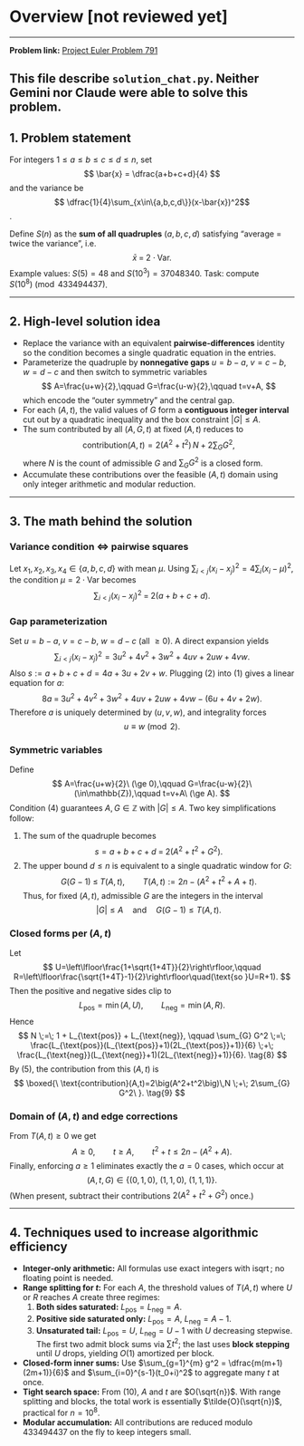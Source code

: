 # Overview [not reviewed yet]

---

**Problem link:** [Project Euler Problem 791](https://projecteuler.net/problem=791)  

This file describe `solution_chat.py`. Neither Gemini nor Claude were able to solve this problem.
---

## 1. Problem statement

For integers $1 \le a \le b \le c \le d \le n$, set 
$$ \bar{x} = \dfrac{a+b+c+d}{4} $$
and the variance be
$$ \dfrac{1}{4}\sum_{x\in\{a,b,c,d\}}(x-\bar{x})^2$$.

Define $S(n)$ as the **sum of all quadruples** $(a,b,c,d)$ satisfying
“average = twice the variance”, i.e.
$$
\bar{x} \;=\; 2\cdot \mathrm{Var}.
$$
Example values: $S(5)=48$ and $S(10^3)=37048340$.
Task: compute $S(10^8) \pmod{433494437}$.

---

## 2. High‑level solution idea

- Replace the variance with an equivalent **pairwise-differences** identity so the condition becomes a single quadratic equation in the entries.
- Parameterize the quadruple by **nonnegative gaps** $u=b-a$, $v=c-b$, $w=d-c$ and then switch to
  symmetric variables
  $$
  A=\frac{u+w}{2},\qquad G=\frac{u-w}{2},\qquad t=v+A,
  $$
  which encode the “outer symmetry” and the central gap.
- For each $(A,t)$, the valid values of $G$ form a **contiguous integer interval** cut out by a quadratic inequality and the box constraint $|G|\le A$.
- The sum contributed by all $(A,G,t)$ at fixed $(A,t)$ reduces to
  $$
  \text{contribution}(A,t)=2\big(A^2+t^2\big)\,N \;+\; 2\sum_{G} G^2,
  $$
  where $N$ is the count of admissible $G$ and $\sum_{G}G^2$ is a closed form.
- Accumulate these contributions over the feasible $(A,t)$ domain using only integer arithmetic and modular reduction.

---

## 3. The math behind the solution

### Variance condition $\Longleftrightarrow$ pairwise squares
Let $x_1,x_2,x_3,x_4\in\{a,b,c,d\}$ with mean $\mu$.
Using $\sum_{i<j}(x_i-x_j)^2 = 4\sum_i (x_i-\mu)^2$, the condition
$\mu = 2\cdot \mathrm{Var}$ becomes
$$
\sum_{i<j}(x_i-x_j)^2 \;=\; 2(a+b+c+d). \tag{1}
$$

### Gap parameterization
Set $u=b-a$, $v=c-b$, $w=d-c$ (all $\ge 0$).
A direct expansion yields
$$
\sum_{i<j}(x_i-x_j)^2
= 3u^2 + 4v^2 + 3w^2 + 4uv + 2uw + 4vw. \tag{2}
$$
Also $s:=a+b+c+d = 4a+3u+2v+w$.
Plugging (2) into (1) gives a linear equation for $a$:
$$
8a \;=\; 3u^2+4v^2+3w^2+4uv+2uw+4vw - (6u+4v+2w). \tag{3}
$$
Therefore $a$ is uniquely determined by $(u,v,w)$, and integrality forces
$$
u \equiv w \pmod{2}. \tag{4}
$$

### Symmetric variables
Define
$$
A=\frac{u+w}{2}\ (\ge 0),\qquad G=\frac{u-w}{2}\ (\in\mathbb{Z}),\qquad t=v+A\ (\ge A).
$$
Condition (4) guarantees $A,G\in\mathbb{Z}$ with $|G|\le A$.
Two key simplifications follow:
1. The sum of the quadruple becomes
   $$
   s=a+b+c+d \;=\; 2\left(A^2 + t^2 + G^2\right). \tag{5}
   $$
2. The upper bound $d\le n$ is equivalent to a single quadratic window for $G$:
   $$
   G(G-1) \;\le\; T(A,t), \qquad T(A,t) := 2n - \big(A^2 + t^2 + A + t\big). \tag{6}
   $$
Thus, for fixed $(A,t)$, admissible $G$ are the integers in the interval
$$
|G|\le A \quad\text{and}\quad G(G-1)\le T(A,t). \tag{7}
$$

### Closed forms per $(A,t)$
Let
$$
U=\left\lfloor\frac{1+\sqrt{1+4T}}{2}\right\rfloor,\qquad
R=\left\lfloor\frac{\sqrt{1+4T}-1}{2}\right\rfloor\quad(\text{so }U=R+1).
$$
Then the positive and negative sides clip to
$$
L_{\text{pos}}=\min(A,U),\qquad L_{\text{neg}}=\min(A,R).
$$
Hence
$$
N \;=\; 1 + L_{\text{pos}} + L_{\text{neg}}, \qquad
\sum_{G} G^2 \;=\; \frac{L_{\text{pos}}(L_{\text{pos}}+1)(2L_{\text{pos}}+1)}{6}
\;+\; \frac{L_{\text{neg}}(L_{\text{neg}}+1)(2L_{\text{neg}}+1)}{6}. \tag{8}
$$
By (5), the contribution from this $(A,t)$ is
$$
\boxed{\ \text{contribution}(A,t)=2\big(A^2+t^2\big)\,N \;+\; 2\sum_{G} G^2\ }. \tag{9}
$$

### Domain of $(A,t)$ and edge corrections
From $T(A,t)\ge 0$ we get
$$
A\ge 0,\qquad t\ge A,\qquad t^2+t \le 2n - (A^2 + A). \tag{10}
$$
Finally, enforcing $a\ge 1$ eliminates exactly the $a=0$ cases, which occur at
$$
(A,t,G)\in\{(0,1,0),\ (1,1,0),\ (1,1,1)\}.
$$
(When present, subtract their contributions $2(A^2+t^2+G^2)$ once.)

---

## 4. Techniques used to increase algorithmic efficiency

- **Integer‑only arithmetic:** All formulas use exact integers with $\operatorname{isqrt}$; no floating point is needed.
- **Range splitting for $t$:**
  For each $A$, the threshold values of $T(A,t)$ where $U$ or $R$ reaches $A$ create three regimes:
  1. **Both sides saturated:** $L_{\text{pos}}=L_{\text{neg}}=A$.
  2. **Positive side saturated only:** $L_{\text{pos}}=A,\ L_{\text{neg}}=A-1$.
  3. **Unsaturated tail:** $L_{\text{pos}}=U,\ L_{\text{neg}}=U-1$ with $U$ decreasing stepwise.
  The first two admit block sums via $\sum t^2$; the last uses **block stepping** until $U$ drops, yielding $O(1)$ amortized per block.
- **Closed‑form inner sums:** Use
  $\sum_{g=1}^{m} g^2 = \dfrac{m(m+1)(2m+1)}{6}$ and
  $\sum_{i=0}^{s-1}(t_0+i)^2$ to aggregate many $t$ at once.
- **Tight search space:** From (10), $A$ and $t$ are $O(\sqrt{n})$. With range splitting and blocks, the total work is essentially $\tilde{O}(\sqrt{n})$, practical for $n=10^8$.
- **Modular accumulation:** All contributions are reduced modulo $433494437$ on the fly to keep integers small.
